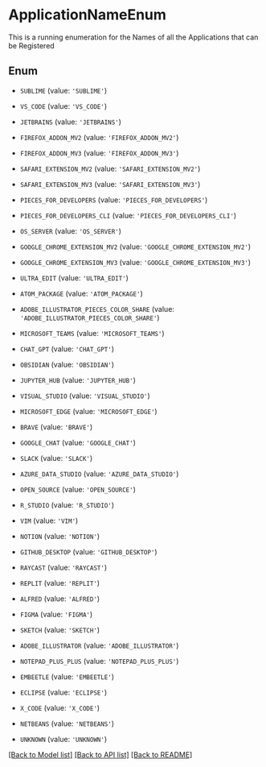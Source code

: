 # ApplicationNameEnum

This is a running enumeration for the Names of all the Applications that can be Registered

## Enum

* `SUBLIME` (value: `'SUBLIME'`)

* `VS_CODE` (value: `'VS_CODE'`)

* `JETBRAINS` (value: `'JETBRAINS'`)

* `FIREFOX_ADDON_MV2` (value: `'FIREFOX_ADDON_MV2'`)

* `FIREFOX_ADDON_MV3` (value: `'FIREFOX_ADDON_MV3'`)

* `SAFARI_EXTENSION_MV2` (value: `'SAFARI_EXTENSION_MV2'`)

* `SAFARI_EXTENSION_MV3` (value: `'SAFARI_EXTENSION_MV3'`)

* `PIECES_FOR_DEVELOPERS` (value: `'PIECES_FOR_DEVELOPERS'`)

* `PIECES_FOR_DEVELOPERS_CLI` (value: `'PIECES_FOR_DEVELOPERS_CLI'`)

* `OS_SERVER` (value: `'OS_SERVER'`)

* `GOOGLE_CHROME_EXTENSION_MV2` (value: `'GOOGLE_CHROME_EXTENSION_MV2'`)

* `GOOGLE_CHROME_EXTENSION_MV3` (value: `'GOOGLE_CHROME_EXTENSION_MV3'`)

* `ULTRA_EDIT` (value: `'ULTRA_EDIT'`)

* `ATOM_PACKAGE` (value: `'ATOM_PACKAGE'`)

* `ADOBE_ILLUSTRATOR_PIECES_COLOR_SHARE` (value: `'ADOBE_ILLUSTRATOR_PIECES_COLOR_SHARE'`)

* `MICROSOFT_TEAMS` (value: `'MICROSOFT_TEAMS'`)

* `CHAT_GPT` (value: `'CHAT_GPT'`)

* `OBSIDIAN` (value: `'OBSIDIAN'`)

* `JUPYTER_HUB` (value: `'JUPYTER_HUB'`)

* `VISUAL_STUDIO` (value: `'VISUAL_STUDIO'`)

* `MICROSOFT_EDGE` (value: `'MICROSOFT_EDGE'`)

* `BRAVE` (value: `'BRAVE'`)

* `GOOGLE_CHAT` (value: `'GOOGLE_CHAT'`)

* `SLACK` (value: `'SLACK'`)

* `AZURE_DATA_STUDIO` (value: `'AZURE_DATA_STUDIO'`)

* `OPEN_SOURCE` (value: `'OPEN_SOURCE'`)

* `R_STUDIO` (value: `'R_STUDIO'`)

* `VIM` (value: `'VIM'`)

* `NOTION` (value: `'NOTION'`)

* `GITHUB_DESKTOP` (value: `'GITHUB_DESKTOP'`)

* `RAYCAST` (value: `'RAYCAST'`)

* `REPLIT` (value: `'REPLIT'`)

* `ALFRED` (value: `'ALFRED'`)

* `FIGMA` (value: `'FIGMA'`)

* `SKETCH` (value: `'SKETCH'`)

* `ADOBE_ILLUSTRATOR` (value: `'ADOBE_ILLUSTRATOR'`)

* `NOTEPAD_PLUS_PLUS` (value: `'NOTEPAD_PLUS_PLUS'`)

* `EMBEETLE` (value: `'EMBEETLE'`)

* `ECLIPSE` (value: `'ECLIPSE'`)

* `X_CODE` (value: `'X_CODE'`)

* `NETBEANS` (value: `'NETBEANS'`)

* `UNKNOWN` (value: `'UNKNOWN'`)

[[Back to Model list]](../README.md#documentation-for-models) [[Back to API list]](../README.md#documentation-for-api-endpoints) [[Back to README]](../README.md)


